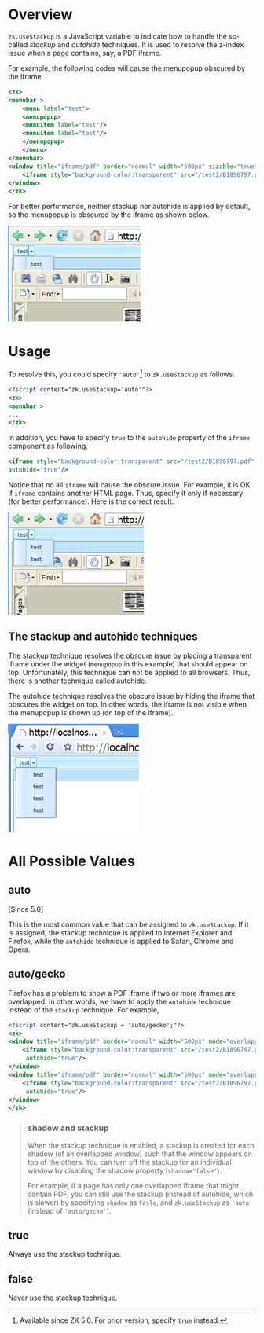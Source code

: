 # Overview

`zk.useStackup` is a JavaScript variable to indicate how to handle the
so-called *stackup* and *autohide* techniques. It is used to resolve the
z-index issue when a page contains, say, a PDF iframe.

For example, the following codes will cause the menupopup obscured by
the iframe.

```xml
<zk>
<menubar >
    <menu label="test">
    <menupopup>
    <menuitem label="test"/>
    <menuitem label="test"/>
    </menupopup>
    </menu>
</menubar>
<window title="iframe/pdf" border="normal" width="500px" sizable="true">
    <iframe style="background-color:transparent" src="/test2/B1896797.pdf" />
</window>
</zk>
```

For better performance, neither stackup nor autohide is applied by
default, so the menupopup is obscured by the iframe as shown below.

![](images/UseStack-obscue-1.jpg)

# Usage

To resolve this, you could specify `'auto'`[^1] to `zk.useStackup` as
follows.

```xml
<?script content="zk.useStackup='auto'"?>
<zk>
<menubar >
...
</zk>
```

In addition, you have to specify `true` to the `autohide` property of
the `iframe` component as following.

```xml
<iframe style="background-color:transparent" src="/test2/B1896797.pdf" 
autohide="true"/>
```

Notice that no all `iframe` will cause the obscure issue. For example,
it is OK if `iframe` contains another HTML page. Thus, specify it only
if necessary (for better performance). Here is the correct result.

![](images/UseStack-ok-1.jpg)


## The stackup and autohide techniques

The stackup technique resolves the obscure issue by placing a
transparent iframe under the widget (`menupopup` in this example) that
should appear on top. Unfortunately, this technique can not be applied
to all browsers. Thus, there is another technique called autohide.

The autohide technique resolves the obscure issue by hiding the iframe
that obscures the widget on top. In other words, the iframe is not
visible when the menupopup is shown up (on top of the iframe).

![](images/UseStack-autohide-1.jpg)

# All Possible Values

## auto

[Since 5.0]

This is the most common value that can be assigned to `zk.useStackup`.
If it is assigned, the stackup technique is applied to Internet Explorer
and Firefox, while the `autohide` technique is applied to Safari, Chrome
and Opera.

## auto/gecko

Firefox has a problem to show a PDF iframe if two or more iframes are
overlapped. In other words, we have to apply the `autohide` technique
instead of the `stackup` technique. For example,

```xml
<?script content="zk.useStackup = 'auto/gecko';"?>
<zk>
<window title="iframe/pdf" border="normal" width="500px" mode="overlapped">
    <iframe style="background-color:transparent" src="/test2/B1896797.pdf"
     autohide="true"/>
</window>
<window title="iframe/pdf" border="normal" width="500px" mode="overlapped">
    <iframe style="background-color:transparent" src="/test2/B1896797.pdf"
     autohide="true"/>
</window>
</zk>
```

> ### shadow and stackup
>
> When the stackup technique is enabled, a stackup is created for each
> shadow (of an overlapped window) such that the window appears on top
> of the others. You can turn off the stackup for an individual window
> by disabling the shadow property (`shadow="false"`).
>
> For example, if a page has only one overlapped iframe that might
> contain PDF, you can still use the stackup (instead of autohide, which
> is slower) by specifying `shadow` as `fasle`, and `zk.useStackup` as
> `'auto'` (instead of `'auto/gecko'`).

## true

Always use the stackup technique.

## false

Never use the stackup technique.



[^1]: Available since ZK 5.0. For prior version, specify `true` instead.
